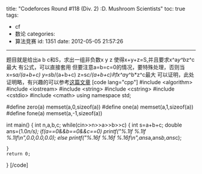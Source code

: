 title: "Codeforces Round #118 (Div. 2) :D. Mushroom Scientists"
toc: true
tags:
  - cf
  - 数论
categories:
  - 算法竞赛
id: 1351
date: 2012-05-05 21:57:26
---

题目就是给出a b c和S，求出一组非负数x y z 使得x+y+z=S,并且要求x^a*y^b*z^c最大
有公式，可以直接套用
但要注意a=b=c=0的情况，要特殊处理，否则当x=s*a/(a+b+c) y=s*b/(a+b+c) z=s*c/(a+b+c)时x^a*y^b*z^c最大
可以证明，此处证明略，有兴趣的可以参考[这篇文章](/go.php?url=http://www.science-mathematics.com/Mathematics/201110/16848.htm "Multi-Variable Optimization (Calc III) help!")
[code lang="cpp"]
#include &lt;algorithm&gt;
#include &lt;iostream&gt;
#include &lt;string&gt;
#include &lt;cstring&gt;
#include &lt;cstdio&gt;
#include &lt;cmath&gt;
using namespace std;

#define zero(a) memset(a,0,sizeof(a))
#define one(a) memset(a,1,sizeof(a))
#define fone(a) memset(a,-1,sizeof(a))

int main()
{
	int n,a,b,c;
	while(cin&gt;&gt;n&gt;&gt;a&gt;&gt;b&gt;&gt;c)
	{
		int s=a+b+c;
		double ans=(1.0*n/s);
		if(a==0&amp;&amp;b==0&amp;&amp;c==0)
			printf(&quot;%.1lf %.1lf %.1lf\n&quot;,0.0,0.0,0.0);
		else
		        printf(&quot;%.16f %.16f %.16f\n&quot;,ans*a,ans*b,ans*c);

	}
    return 0;
}
[/code]